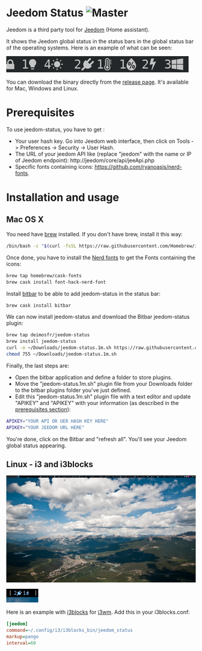 # Jeedom Status ![Master](https://github.com/deimosfr/jeedom-status/workflows/Push/badge.svg?branch=master)

Jeedom is a third party tool for [Jeedom](https://jeedom.com/) (Home assistant).

It shows the Jeedom global status in the status bars in the global status bar of the operating systems. Here is an example of what can be seen:

![all_output](assets/output_all.png)

You can download the binary directly from the [release page](https://github.com/deimosfr/jeedom-status/releases). It's available for Mac, Windows and Linux.

# Prerequisites

To use jeedom-status, you have to get :
* Your user hash key. Go into Jeedom web interface, then click on Tools -> Preferences -> Security -> User Hash.
* The URL of your jeedom API like (replace "jeedom" with the name or IP of Jeedom endpoint): http://jeedom/core/api/jeeApi.php
* Specific fonts containing icons: https://github.com/ryanoasis/nerd-fonts.

# Installation and usage

## Mac OS X

You need have [brew](https://brew.sh/) installed. If you don't have brew, install it this way:
```bash
/bin/bash -c "$(curl -fsSL https://raw.githubusercontent.com/Homebrew/install/master/install.sh)"
```

Once done, you have to install the [Nerd fonts](https://github.com/ryanoasis/nerd-fonts) to get the Fonts containing the icons:
```bash
brew tap homebrew/cask-fonts
brew cask install font-hack-nerd-font
```

Install [bitbar](https://getbitbar.com/) to be able to add jeedom-status in the status bar:
```bash
brew cask install bitbar
```

We can now install jeedom-status and download the Bitbar jeedom-status plugin:
```bash
brew tap deimosfr/jeedom-status
brew install jeedom-status
curl -o ~/Downloads/jeedom-status.1m.sh https://raw.githubusercontent.com/deimosfr/jeedom-status/master/integration/bitbar/jeedom-status.1m.sh
chmod 755 ~/Downloads/jeedom-status.1m.sh
```

Finally, the last steps are:
* Open the bitbar application and define a folder to store plugins.
* Move the "jeedom-status.1m.sh" plugin file from your Downloads folder to the bitbar plugins folder you've just defined.
* Edit this "jeedom-status.1m.sh" plugin file with a text editor and update "APIKEY" and "APIKEY" with your information (as described in the [prerequisites section](#Prerequisites)):

```bash
APIKEY="YOUR API OR UER HASH KEY HERE"
APIKEY="YOUR JEEDOM URL HERE"
```

You're done, click on the Bitbar and "refresh all". You'll see your Jeedom global status appearing.

## Linux - i3 and i3blocks

![i3_desktop](assets/i3_desktop.png)

![i3_output](assets/i3_output.png)

Here is an example with [i3blocks](https://github.com/vivien/i3blocks) for [i3wm](https://i3wm.org/). Add this in your i3blocks.conf:

```ini
[jeedom]
command=~/.config/i3/i3blocks_bin/jeedom_status
markup=pango
interval=60
```

